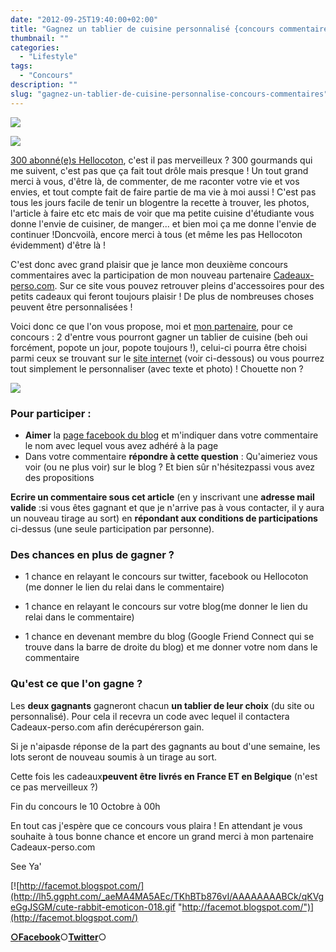 ```yaml
---
date: "2012-09-25T19:40:00+02:00"
title: "Gagnez un tablier de cuisine personnalisé {concours commentaires}"
thumbnail: ""
categories:
  - "Lifestyle"
tags:
  - "Concours"
description: ""
slug: "gagnez-un-tablier-de-cuisine-personnalise-concours-commentaires"
---
```


[![](http://4.bp.blogspot.com/-bA9HcJW6sUg/UGH698ppO_I/AAAAAAAAEm4/QHDalQN0iDA/s320/concours_commentaires_2_crokmou.jpg)](http://4.bp.blogspot.com/-bA9HcJW6sUg/UGH698ppO_I/AAAAAAAAEm4/QHDalQN0iDA/s1600/concours_commentaires_2_crokmou.jpg)

[![](http://3.bp.blogspot.com/-dfC9_dSXFy0/UGHWwi94x5I/AAAAAAAAEmQ/OB6O8MFEt2o/s640/concours_commentaires_2_crokmou.jpg)](http://3.bp.blogspot.com/-dfC9_dSXFy0/UGHWwi94x5I/AAAAAAAAEmQ/OB6O8MFEt2o/s1600/concours_commentaires_2_crokmou.jpg)

[300 abonné(e)s Hellocoton](http://www.hellocoton.fr/mapage/cro-k-mou), c'est il pas merveilleux ? 300 gourmands qui me suivent, c'est pas que ça fait tout drôle mais presque ! Un tout grand merci à vous, d'être là, de commenter, de me raconter votre vie et vos envies, et tout compte fait de faire partie de ma vie à moi aussi ! C'est pas tous les jours facile de tenir un blogentre la recette à trouver, les photos, l'article à faire etc etc mais de voir que ma petite cuisine d'étudiante vous donne l'envie de cuisiner, de manger... et bien moi ça me donne l'envie de continuer !Doncvoilà, encore merci à tous (et même les pas Hellocoton évidemment) d'être là !

C'est donc avec grand plaisir que je lance mon deuxième concours commentaires avec la participation de mon nouveau partenaire [Cadeaux-perso.com](http://www.cadeaux-perso.com/). Sur ce site vous pouvez retrouver pleins d'accessoires pour des petits cadeaux qui feront toujours plaisir ! De plus de nombreuses choses peuvent être personnalisées !

Voici donc ce que l'on vous propose, moi et [mon partenaire](http://www.cadeaux-perso.com/), pour ce concours : 2 d'entre vous pourront gagner un tablier de cuisine (beh oui forcément, popote un jour, popote toujours !), celui-ci pourra être choisi parmi ceux se trouvant sur le [site internet](http://www.cadeaux-perso.com/boutique-tag-tablier.html) (voir ci-dessous) ou vous pourrez tout simplement le personnaliser (avec texte et photo) ! Chouette non ?

[![](http://3.bp.blogspot.com/-iSzWdgujwaA/UGHbLOyZ1tI/AAAAAAAAEmo/ywSXDEG-O_Y/s1600/2012-09-25+18.16.53.png)](http://www.cadeaux-perso.com/boutique-tag-tablier.html)

### Pour participer :

*   **Aimer** la [page facebook du blog](https://www.facebook.com/pages/CroKMou/148093255259077) et m'indiquer dans votre commentaire le nom avec lequel vous avez adhéré à la page
*   Dans votre commentaire **répondre à cette question** : Qu'aimeriez vous voir (ou ne plus voir) sur le blog ? Et bien sûr n'hésitezpassi vous avez des propositions

**Ecrire un commentaire sous cet article** (en y inscrivant une **adresse mail valide** :si vous êtes gagnant et que je n'arrive pas à vous contacter, il y aura un nouveau tirage au sort) en **répondant aux conditions de participations** ci-dessus (une seule participation par personne).

### Des chances en plus de gagner ?

+ 1 chance en relayant le concours sur twitter, facebook ou Hellocoton (me donner le lien du relai dans le commentaire)

+ 1 chance en relayant le concours sur votre blog(me donner le lien du relai dans le commentaire)

+ 1 chance en devenant membre du blog (Google Friend Connect qui se trouve dans la barre de droite du blog) et me donner votre nom dans le commentaire

### Qu'est ce que l'on gagne ?

Les **deux gagnants** gagneront chacun **un tablier de leur choix** (du site ou personnalisé). Pour cela il recevra un code avec lequel il contactera Cadeaux-perso.com afin derécupérerson gain.

Si je n'aipasde réponse de la part des gagnants au bout d'une semaine, les lots seront de nouveau soumis à un tirage au sort.

Cette fois les cadeaux**peuvent être livrés en France ET en Belgique** (n'est ce pas merveilleux ?)

Fin du concours le 10 Octobre à 00h

En tout cas j'espère que ce concours vous plaira ! En attendant je vous souhaite à tous bonne chance et encore un grand merci à mon partenaire Cadeaux-perso.com

See Ya'

[![http://facemot.blogspot.com/](http://lh5.ggpht.com/_aeMA4MA5AEc/TKhBTb876vI/AAAAAAAABCk/qKVgeGgJSGM/cute-rabbit-emoticon-018.gif "http://facemot.blogspot.com/")](http://facemot.blogspot.com/)

[**○<span style="font-size: xx-small; margin: 0px; outline: 0px; padding: 0px;"><span style="font-family: Arial, Helvetica, sans-serif; margin: 0px; outline: 0px; padding: 0px;"></span></span>Facebook**](https://www.facebook.com/pages/CroKMou/148093255259077)○[**Twitter**](https://twitter.com/Crokmou)○  
    